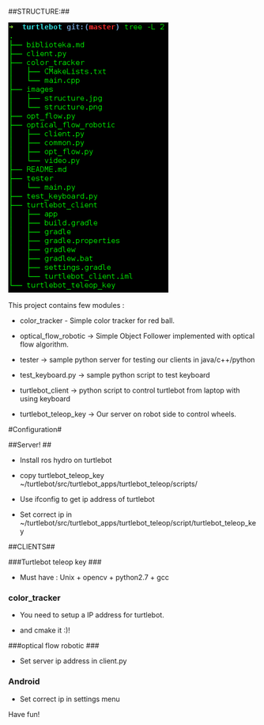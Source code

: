##STRUCTURE:##

![ ](images/structure.png  "Structure")


This project contains few modules : 

* color_tracker - Simple color tracker for red ball.

* optical_flow_robotic -> Simple Object Follower implemented with optical flow algorithm.
* tester -> sample python server for testing our clients in java/c++/python

* test_keyboard.py -> sample python script to test keyboard

* turtlebot_client -> python script to control turtlebot from laptop with using keyboard

* turtlebot_teleop_key -> Our server on robot side to control wheels.

#Configuration#

##Server! ##

* Install ros hydro on turtlebot

* copy turtlebot_teleop_key ~/turtlebot/src/turtlebot_apps/turtlebot_teleop/scripts/

* Use ifconfig to get ip address of turtlebot

* Set correct ip in ~/turtlebot/src/turtlebot_apps/turtlebot_teleop/script/turtlebot_teleop_key

##CLIENTS##

###Turtlebot teleop key ###

* Must have : Unix + opencv + python2.7 + gcc

### color_tracker ###

* You need to setup a IP address for turtlebot.

* and cmake it :)!

###optical flow robotic ###

* Set server ip address in client.py

### Android ###

* Set correct ip in settings menu


Have fun!


